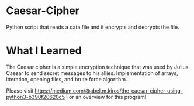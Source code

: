 # Caesar-Cipher
Python script that reads a data file and it encrypts and decrypts the file.

# What I Learned 
The Caesar cipher is a simple encryption technique that was used by Julius Caesar to send secret messages to his allies. 
Implementation of arrays, itteration, opening files, and brute force algorithm.

Please visit https://medium.com/@abel.m.kiros/the-caesar-cipher-using-python3-b390f20620c5 For an overview for this program!
